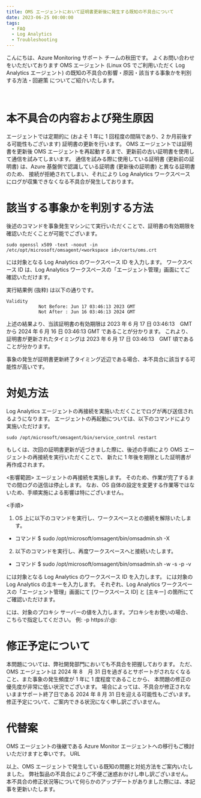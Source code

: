 ```yaml
---
title: OMS エージェントにおいて証明書更新後に発生する既知の不具合について
date: 2023-06-25 00:00:00
tags:
  - FAQ
  - Log Analytics
  - Troubleshooting
---
```


こんにちは、Azure Monitoring サポート チームの秋田です。
よくお問い合わせをいただいております OMS エージェント (Linux OS でご利用いただく Log Analytics エージェント) の既知の不具合の影響・原因・該当する事象かを判別する方法・回避策 についてご紹介いたします。

<br>

<!-- more -->

# 本不具合の内容および発生原因
エージェントでは定期的に (およそ 1 年に 1 回程度の間隔であり、2 か月前後する可能性もございます) 証明書の更新を行います。
OMS エージェントでは証明書を更新後 OMS エージェントを再起動するまで、更新前の古い証明書を使用して通信を試みてしまいます。
通信を試みる際に使用している証明書 (更新前の証明書) は、Azure 基盤側で認識している証明書 (更新後の証明書) と異なる証明書のため、
接続が拒絶されてしまい、それにより Log Analytics ワークスペースにログが収集できなくなる不具合が発生しております。

# 該当する事象かを判別する方法
後述のコマンドを事象発生マシンにて実行いただくことで、証明書の有効期限を確認いただくことが可能でございます。
~~~~~
sudo openssl x509 -text -noout -in /etc/opt/microsoft/omsagent/<workspace id>/certs/oms.crt
~~~~~
<workspace id> には対象となる Log Analytics のワークスペース ID を入力します。
ワークスペース ID は、Log Analytics ワークスペースの「エージェント管理」画面にてご確認いただけます。

実行結果例 (抜粋) は以下の通りです。
~~~~~
Validity
            Not Before: Jun 17 03:46:13 2023 GMT
            Not After : Jun 16 03:46:13 2024 GMT
~~~~~
上述の結果より、当該証明書の有効期限は 2023 年 6 月 17 日 03:46:13　GMT から 2024 年 6 月 16 日 03:46:13 GMT であることが分かります。
これより、証明書が更新されたタイミングは 2023 年 6 月 17 日 03:46:13　GMT 頃であることが分かります。

事象の発生が証明書更新終了タイミング近辺である場合、本不具合に該当する可能性が高いです。


# 対処方法
Log Analytics エージェントの再接続を実施いただくことでログが再び送信されるようになります。
エージェントの再起動については、以下のコマンドにより実施いただけます。
~~~~~
sudo /opt/microsoft/omsagent/bin/service_control restart
~~~~~

もしくは、次回の証明書更新が近づきました際に、後述の手順により OMS エージェントの再接続を実行いただくことで、
新たに 1 年後を期限とした証明書が再作成されます。

<影響範囲>
エージェントの再接続を実施します。
そのため、作業が完了するまでの間ログの送信は停止します。
なお、OS 自体の設定を変更する作業等ではないため、手順実施による影響は特にございません。
 
<手順>
1. OS 上に以下のコマンドを実行し、ワークスペースとの接続を解除いたします。
- コマンド
$ sudo /opt/microsoft/omsagent/bin/omsadmin.sh -X
 
2. 以下のコマンドを実行し、再度ワークスペースへと接続いたします。
- コマンド
$ sudo /opt/microsoft/omsagent/bin/omsadmin.sh -w <workspace id> -s <shared key> -p <Proxy Conf> -v

<workspace id> には対象となる Log Analytics のワークスペース ID を入力します。
<shared key> には対象の Log Analytics の主キーを入力します。
それぞれ、Log Analytics ワークスペースの「エージェント管理」画面にて [ワークスペース ID] と [主キー] の箇所にてご確認いただけます。

<Proxy Conf> には、対象のプロキシ サーバーの値を入力します。プロキシをお使いの場合、こちらで指定してください。
例:
-p https://<proxy user>:<proxy password>@<proxy address>:<proxy port>


# 修正予定について
本問題については、弊社開発部門においても不具合を把握しております。
ただ、OMS エージェントは 2024 年 8　月 31 日を過ぎるとサポートがされなくなること、また事象の発生頻度が 1 年に 1 度程度であることから、
本問題の修正の優先度が非常に低い状況でございます。
場合によっては、不具合が修正されないままサポート終了日である 2024 年 8 月 31 日を迎える可能性もございます。
修正予定について、ご案内できる状況になく申し訳ございません。

# 代替案
OMS エージェントの後継である Azure Monitor エージェントへの移行もご検討いただけますと幸いです。
URL

以上、OMS エージェントで発生している既知の問題と対処方法をご案内いたしました。
弊社製品の不具合によりご不便ご迷惑おかけし申し訳ございません。
本不具合の修正状況等について何らかのアップデートがありました際には、本記事を更新いたします。

